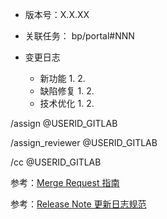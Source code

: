 - 版本号：X.X.XX

- 关联任务： bp/portal#NNN 

- 变更日志
  - 新功能
    1. 
    2. 
  - 缺陷修复
    1. 
    2. 
  - 技术优化
    1. 
    2.  

/assign @USERID_GITLAB

/assign_reviewer @USERID_GITLAB

/cc @USERID_GITLAB

参考：[Merge Request 指南](https://bp.pages.eulix.xyz/portal/collaboration协作/guide指南/mergerequest/)

参考：[Release Note 更新日志规范](https://bp.pages.eulix.xyz/portal/collaboration协作/specification规范/releasenote更新日志规范/)

<!-- 以下内容可删除
1. MR 标题应表达清晰，如果 MR 提交的内容暂未完成，请先将 MR 设为 Draft 状态，即标题开头加上 `Draft:`
2. 版本号：填写当前 MR 所属的版本号
3. 新功能：按照禅道需求填写
4. 缺陷修复：按照禅道问题单填写
5. 技术优化：模块名称-端-描述（模块名称：根据禅道需求描述填写，如果对应不了禅道需求，填写相关的“功能模块名称”）
6. 设置负责人和抄送人：分别通过 /assign /assign_reviewer 和 /cc 来设置 MR 的主审核人、第二位审核人和更多的审核人，
-->
